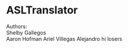 # ASLTranslator
Authors:\
    Shelby Gallegos\
    Aaron Hofman
    Ariel Villegas
	Alejandro
    hi losers